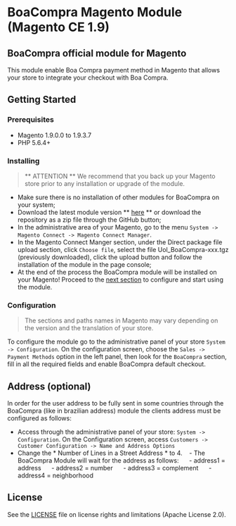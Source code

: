 # BoaCompra Magento Module (Magento CE 1.9)

## BoaCompra official module for Magento
This module enable Boa Compra payment method in Magento that allows your store to integrate your checkout with Boa Compra.

## Getting Started

### Prerequisites
* Magento 1.9.0.0 to 1.9.3.7
* PHP 5.6.4+

### Installing
> ** ATTENTION ** We recommend that you back up your Magento store prior to any installation or upgrade of the module.

- Make sure there is no installation of other modules for BoaCompra on your system;
- Download the latest module version ** [here](https://github.com/boacompra/boacompra-magento1/raw/master/Uol_BoaCompra-1.0.0.tgz) ** or download the repository as a zip file through the GitHub button;
- In the administrative area of ​​your Magento, go to the menu `System -> Magento Connect -> Magento Connect Manager`.
- In the Magento Connect Manger section, under the Direct package file upload section, click `Choose file`, select the file Uol_BoaCompra-xxx.tgz (previously downloaded), click the upload button and follow the installation of the module in the page console;
- At the end of the process the BoaCompra module will be installed on your Magento! Proceed to the [next section](#configuration) to configure and start using the module.


### Configuration
> The sections and paths names in Magento may vary depending on the version and the translation of your store.

To configure the module go to the administrative panel of your store `System -> Configuration`. On the configuration screen, choose the `Sales -> Payment Methods` option in the left panel, then look for the `BoaCompra` section, fill in all the required fields and enable BoaCompra default checkout.

## Address (optional)
In order for the user address to be fully sent in some countries through the BoaCompra (like in brazilian address) module the clients address must be configured as follows:
- Access through the administrative panel of your store: `System -> Configuration`. On the Configuration screen, access `Customers -> Customer Configuration -> Name and Address Options`
- Change the * Number of Lines in a Street Address * to 4.
   - The BoaCompra Module will wait for the address as follows:
     - address1 = address
     - address2 = number
     - address3 = complement
     - address4 = neighborhood

## License
See the [LICENSE](LICENSE.md) file on license rights and limitations (Apache License 2.0).
